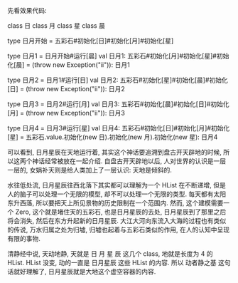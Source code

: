 先看效果代码:

class 日
class 月
class 星
class 晨

type 日月开始 = 五彩石#初始化[日]#初始化[月]#初始化[星]

type 日月1 = 日月开始#运行[晨]
val 日月1: 五彩石#初始化[月]#初始化[星]#初始化[晨] = (throw new Exception("ii")): 日月1

type 日月2 = 日月1#运行[日]
val 日月2: 五彩石#初始化[星]#初始化[晨]#初始化[日] = (throw new Exception("ii")): 日月2

type 日月3 = 日月2#运行[月]
val 日月3: 五彩石#初始化[晨]#初始化[日]#初始化[月] = (throw new Exception("ii")): 日月3

type 日月4 = 日月3#运行[星]
val 日月4: 五彩石#初始化[日]#初始化[月]#初始化[星] = 五彩石.value.初始化(new 日).初始化(new 月).初始化(new 星): 日月4

可以看到, 日月星辰在天地运行着, 其实这个神话要追溯到盘古开天辟地的时候, 所以这两个神话经常被放在一起介绍. 自盘古开天辟地以后, 人对世界的认识是一层一层的, 女娲补天则是给人类加上了一层认识: 天地是倾斜的.

水往低处流, 日月星辰往西北落下其实都可以理解为一个 HList 在不断递增, 但是人的脑子可以处理一个无限的模型, 却不可以处理一个无限的类型. 每天都有太阳东升西落, 所以要把天上所见景物的历史限制在一个范围内. 然而, 这个建模需要一个 Zero, 这个就是堵住天的五彩石, 也是日月星辰的去处, 日月星辰到了那里之后将会消失, 然后在东方升起新的日月星辰. 大江大河向东流入大海的过程也有类似的传说, 万水归属之处为归墟, 归墟也起着与五彩石类似的作用, 在人的认知中呈现有限的事物.

清静经中说, 天动地静, 天就是 日 月 星 辰 这几个 class, 地就是长度为 4 的 HList. HList 没变, 动的一直是 日月星辰 这些 HList 的内容. 所以 动者静之基 这句话就好理解了, 日月星辰就是大地这个虚空容器的内容.